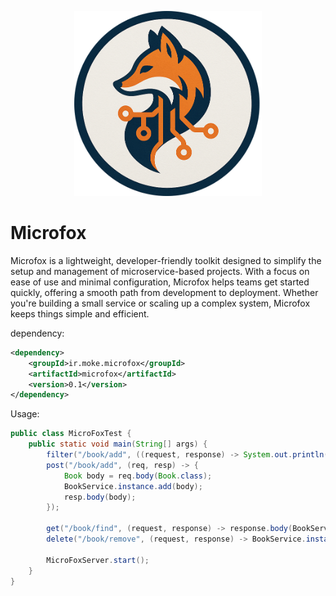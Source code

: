 <p align="center">
  <img src="microfox.png" alt="JOS" width="300"/>
</p>

# Microfox
Microfox is a lightweight, developer-friendly toolkit designed to simplify the setup and management of microservice-based projects. 
With a focus on ease of use and minimal configuration, Microfox helps teams get started quickly, offering a smooth path from development to deployment.
Whether you're building a small service or scaling up a complex system, Microfox keeps things simple and efficient. 

dependency: 
```xml
<dependency>
    <groupId>ir.moke.microfox</groupId>
    <artifactId>microfox</artifactId>
    <version>0.1</version>
</dependency>
```

Usage: 

```java
public class MicroFoxTest {
    public static void main(String[] args) {
        filter("/book/add", ((request, response) -> System.out.println("I'm Filter")));
        post("/book/add", (req, resp) -> {
            Book body = req.body(Book.class);
            BookService.instance.add(body);
            resp.body(body);
        });

        get("/book/find", (request, response) -> response.body(BookService.instance.find()));
        delete("/book/remove", (request, response) -> BookService.instance.removeAll());

        MicroFoxServer.start();
    }
}
```